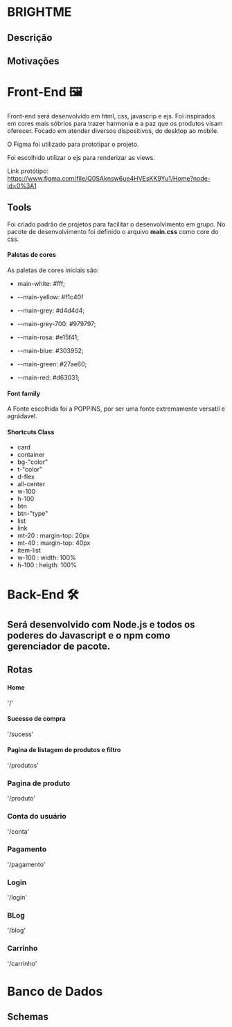 # BRIGHTME

## Descrição

## Motivações

# Front-End 🖼️

Front-end será desenvolvido em html, css, javascrip e ejs.
Foi inspirados em cores mais sóbrios para trazer harmonia e a paz que os produtos visam oferecer. Focado em atender diversos dispositivos, do desktop ao mobile.

O Figma foi utilizado para prototipar o projeto.

Foi escolhido utilizar o ejs para renderizar as views.

Link protótipo: https://www.figma.com/file/Q0SAknsw6ue4HVEsKK9Yu1/Home?node-id=0%3A1

## Tools

Foi criado padrão de projetos para facilitar o desenvolvimento em grupo. No pacote de desenvolvimento foi definido o arquivo **main.css** como core do css.

#### Paletas de cores

As paletas de cores iniciais são:

- main-white: #fff;

- --main-yellow: #f1c40f

- --main-grey: #d4d4d4;

- --main-grey-700: #979797;

- --main-rosa: #e15f41;

- --main-blue: #303952;

- --main-green: #27ae60;

- --main-red: #d63031;

#### Font family

A Fonte escolhida foi a POPPINS, por ser uma fonte extremamente versatil e agrádavel.

#### Shortcuts Class

- card
- container
- bg-"color"
- t-"color"
- d-flex
- all-center
- w-100
- h-100
- btn
- btn-"type"
- list
- link
- mt-20 : margin-top: 20px
- mt-40 : margin-top: 40px
- item-list
- w-100 : width: 100%
- h-100 : heigth: 100%

# Back-End 🛠️

## Será desenvolvido com Node.js e todos os poderes do Javascript e o npm como gerenciador de pacote.

## Rotas

#### Home

'/'

#### Sucesso de compra

'/sucess'

#### Pagina de listagem de produtos e filtro

'/produtos'

### Pagina de produto
'/produto'

### Conta do usuário
'/conta'

### Pagamento
'/pagamento'

### Login
'/login'

### BLog

'/blog'

### Carrinho
'/carrinho'
# Banco de Dados

## Schemas
